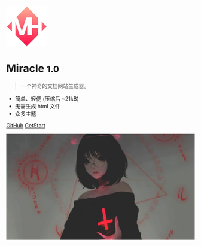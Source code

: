 <!-- 网站图标 -->
<!-- ![logo](_media/icon.png) -->
![logo](_media/miracle.png)

# Miracle <small>1.0</small>

> 一个神奇的文档网站生成器。

- 简单、轻便 (压缩后 ~21kB)
- 无需生成 html 文件
- 众多主题

[GitHub](https://github.com/docsifyjs/docsify/)  [GetStart](#MiracleHelpDOC)

<!-- 背景图片 -->
![](_media/play.jpg)
